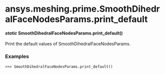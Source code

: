 # ansys.meshing.prime.SmoothDihedralFaceNodesParams.print_default

#### *static* SmoothDihedralFaceNodesParams.print_default()

Print the default values of SmoothDihedralFaceNodesParams.

### Examples

```pycon
>>> SmoothDihedralFaceNodesParams.print_default()
```

<!-- !! processed by numpydoc !! -->
